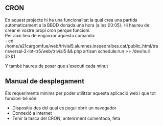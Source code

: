 ## CRON
En aquest projecte hi ha una funcionalitat la qual crea una partida automaticament a la BBDD donada una hora (a les 00:05). Hi haureu de crear el vostre propi cron perque funcioni.  
Per això heu de enganxar aquesta comanda:  
    - cd /home/a21cargomfue/web/trivial5.alumnes.inspedralbes.cat/public_html/transversal-2-lot-tr5/web/trivial5 && php artisan schedule:run >> /dev/null 2>&1  

Y també haureu de posar que s'executi cada minut


## Manual de desplegament
Els requeriments minims per poder utilitzar aquesta aplicació web i que tot funcioni bé són:
- Dispositiu des del qual es pugui obrir un navegador
- Connexió a internet
- Tenir la tasca del CRON, anterirment comentada, feta